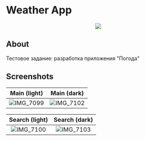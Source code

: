 # Weather App

<p align="center">
   <img src="https://img.shields.io/badge/iOS-16.0-blue">
</p>

## About

Тестовое задание: разработка приложения "Погода" 

## Screenshots

| Main (light) | Main (dark) |
| :-------------: |:-------------:| 
| ![IMG_7099](https://github.com/AkvaLin/WeatherApp/assets/98354733/a4a3a12c-050b-452b-93bf-fd179e04f028) | ![IMG_7102](https://github.com/AkvaLin/WeatherApp/assets/98354733/cae294bf-b464-4f91-8e4c-995873ba443f) |

| Search (light) | Search (dark) |
| :-------------: |:-------------:| 
| ![IMG_7100](https://github.com/AkvaLin/WeatherApp/assets/98354733/943fe96e-6fe5-49e1-b784-22c2773bff95) | ![IMG_7103](https://github.com/AkvaLin/WeatherApp/assets/98354733/7ac1189f-5c44-4ad7-b171-6ca82161add5) |
